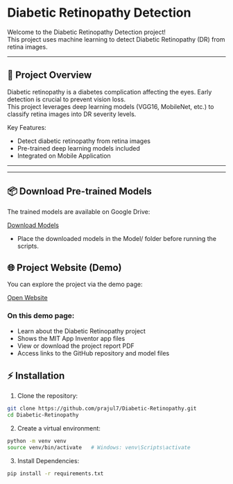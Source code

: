 # Diabetic Retinopathy Detection

Welcome to the Diabetic Retinopathy Detection project!  
This project uses machine learning to detect Diabetic Retinopathy (DR) from retina images.

---

## 📖 Project Overview

Diabetic retinopathy is a diabetes complication affecting the eyes. Early detection is crucial to prevent vision loss.  
This project leverages deep learning models (VGG16, MobileNet, etc.) to classify retina images into DR severity levels.

Key Features:
- Detect diabetic retinopathy from retina images
- Pre-trained deep learning models included
- Integrated on Mobile Application

---

---

## 📦 Download Pre-trained Models

The trained models are available on Google Drive:

[Download Models](https://drive.google.com/drive/folders/1FIS8AevAMfvLMRsUfumYo_4qrQdsvQKc)

- Place the downloaded models in the Model/ folder before running the scripts.

## 🌐 Project Website (Demo)

You can explore the project via the demo page:

[Open Website](https://prajul7.github.io/Diabetic-Retinopathy/demo.html)

### On this demo page:
- Learn about the Diabetic Retinopathy project
- Shows the MIT App Inventor app files
- View or download the project report PDF
- Access links to the GitHub repository and model files

## ⚡ Installation

1. Clone the repository:

```bash
git clone https://github.com/prajul7/Diabetic-Retinopathy.git
cd Diabetic-Retinopathy
```
2. Create a virtual environment:

```bash
python -m venv venv
source venv/bin/activate   # Windows: venv\Scripts\activate
```
3. Install Dependencies:

```bash
pip install -r requirements.txt
```

